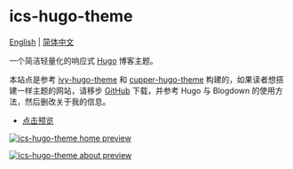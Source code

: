# ics-hugo-theme

[English](README.en.md) | [简体中文](README.md)

一个简洁轻量化的响应式 [Hugo](https://gohugo.io/) 博客主题。

本站点是参考 [ivy-hugo-theme](https://github.com/shenweiyan/ivy-hugo-theme) 和 [cupper-hugo-theme](https://github.com/shenweiyan/cupper-hugo-theme) 构建的，如果读者想搭建一样主题的网站，请移步 [GitHub](https://github.com/shenweiyan/ics-hugo-theme) 下载，并参考 Hugo 与 Blogdown 的使用方法，然后删改关于我的信息。

- [点击预览](https://shenweiyan.github.io/ICS-Hugo-Theme/)

[![ics-hugo-theme home preview](https://cdn.jsdelivr.net/gh/shenweiyan/ICS-Hugo-Theme/static/img/ics-hugo-theme-home.jpg "ics-hugo-theme template preview")](https://shenweiyan.github.io/ICS-Hugo-Theme/)

[![ics-hugo-theme about preview](https://cdn.jsdelivr.net/gh/shenweiyan/ICS-Hugo-Theme/static/img/ics-hugo-theme-about.jpg "ics-hugo-theme template preview")](hhttps://shenweiyan.github.io/ICS-Hugo-Theme/)
